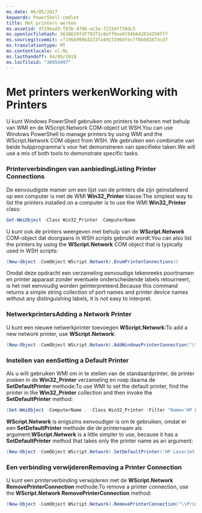 ```yaml
---
ms.date: 06/05/2017
keywords: PowerShell-cmdlet
title: Met printers werken
ms.assetid: 4f29ead3-f83b-4706-ac3e-f2154ff38dc5
ms.openlocfilehash: 5638629fdf79371c8eff9ee9194b642034250fff
ms.sourcegitcommit: cf195b090b3223fa4917206dfec7f0b603873cdf
ms.translationtype: MT
ms.contentlocale: nl-NL
ms.lasthandoff: 04/09/2018
ms.locfileid: "30954497"
---
```

# <a name="working-with-printers"></a><span data-ttu-id="9e34c-103">Met printers werken</span><span class="sxs-lookup"><span data-stu-id="9e34c-103">Working with Printers</span></span>

<span data-ttu-id="9e34c-104">U kunt Windows PowerShell gebruiken om printers te beheren met behulp van WMI en de WScript.Network COM-object uit WSH.</span><span class="sxs-lookup"><span data-stu-id="9e34c-104">You can use Windows PowerShell to manage printers by using WMI and the WScript.Network COM object from WSH.</span></span> <span data-ttu-id="9e34c-105">We gebruiken een combinatie van beide hulpprogramma's voor het demonstreren van specifieke taken.</span><span class="sxs-lookup"><span data-stu-id="9e34c-105">We will use a mix of both tools to demonstrate specific tasks.</span></span>

### <a name="listing-printer-connections"></a><span data-ttu-id="9e34c-106">Printerverbindingen van aanbieding</span><span class="sxs-lookup"><span data-stu-id="9e34c-106">Listing Printer Connections</span></span>

<span data-ttu-id="9e34c-107">De eenvoudigste manier om een lijst van de printers die zijn geïnstalleerd op een computer is met de WMI **Win32_Printer** klasse:</span><span class="sxs-lookup"><span data-stu-id="9e34c-107">The simplest way to list the printers installed on a computer is to use the WMI **Win32_Printer** class:</span></span>

```powershell
Get-WmiObject -Class Win32_Printer -ComputerName
```

<span data-ttu-id="9e34c-108">U kunt ook de printers weergeven met behulp van de **WScript.Network** COM-object dat doorgaans in WSH scripts gebruikt wordt:</span><span class="sxs-lookup"><span data-stu-id="9e34c-108">You can also list the printers by using the **WScript.Network** COM object that is typically used in WSH scripts:</span></span>

```powershell
(New-Object -ComObject WScript.Network).EnumPrinterConnections()
```

<span data-ttu-id="9e34c-109">Omdat deze opdracht een verzameling eenvoudige tekenreeks poortnamen en printer apparaat zonder eventuele onderscheidende labels retourneert, is het niet eenvoudig worden geïnterpreteerd.</span><span class="sxs-lookup"><span data-stu-id="9e34c-109">Because this command returns a simple string collection of port names and printer device names without any distinguishing labels, it is not easy to interpret.</span></span>

### <a name="adding-a-network-printer"></a><span data-ttu-id="9e34c-110">Netwerkprinters</span><span class="sxs-lookup"><span data-stu-id="9e34c-110">Adding a Network Printer</span></span>

<span data-ttu-id="9e34c-111">U kunt een nieuwe netwerkprinter toevoegen **WScript.Network**:</span><span class="sxs-lookup"><span data-stu-id="9e34c-111">To add a new network printer, use **WScript.Network**:</span></span>

```powershell
(New-Object -ComObject WScript.Network).AddWindowsPrinterConnection("\\Printserver01\Xerox5")
```

### <a name="setting-a-default-printer"></a><span data-ttu-id="9e34c-112">Instellen van een</span><span class="sxs-lookup"><span data-stu-id="9e34c-112">Setting a Default Printer</span></span>

<span data-ttu-id="9e34c-113">Als u wilt gebruiken WMI om in te stellen van de standaardprinter, de printer zoeken in de **Win32_Printer** verzameling en roep daarna de **SetDefaultPrinter** methode:</span><span class="sxs-lookup"><span data-stu-id="9e34c-113">To use WMI to set the default printer, find the printer in the **Win32_Printer** collection and then invoke the **SetDefaultPrinter** method:</span></span>

```powershell
(Get-WmiObject -ComputerName . -Class Win32_Printer -Filter "Name='HP LaserJet 5Si'").SetDefaultPrinter()
```

<span data-ttu-id="9e34c-114">**WScript.Network** is enigszins eenvoudiger is om te gebruiken, omdat er een **SetDefaultPrinter** methode die de printernaam als argument:</span><span class="sxs-lookup"><span data-stu-id="9e34c-114">**WScript.Network** is a little simpler to use, because it has a **SetDefaultPrinter** method that takes only the printer name as an argument:</span></span>

```powershell
(New-Object -ComObject WScript.Network).SetDefaultPrinter('HP LaserJet 5Si')
```

### <a name="removing-a-printer-connection"></a><span data-ttu-id="9e34c-115">Een verbinding verwijderen</span><span class="sxs-lookup"><span data-stu-id="9e34c-115">Removing a Printer Connection</span></span>

<span data-ttu-id="9e34c-116">U kunt een printerverbinding verwijderen met de **WScript.Network RemovePrinterConnection** methode:</span><span class="sxs-lookup"><span data-stu-id="9e34c-116">To remove a printer connection, use the **WScript.Network RemovePrinterConnection** method:</span></span>

```powershell
(New-Object -ComObject WScript.Network).RemovePrinterConnection("\\Printserver01\Xerox5")
```